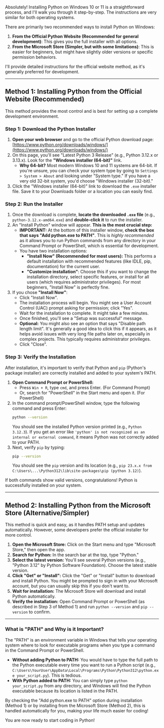 Absolutely\! Installing Python on Windows 10 or 11 is a straightforward process, and I'll walk you through it step-by-step. The instructions are very similar for both operating systems.

There are primarily two recommended ways to install Python on Windows:

1.  **From the Official Python Website (Recommended for general development)**: This gives you the full installer with all options.
2.  **From the Microsoft Store (Simpler, but with some limitations)**: This is easier for beginners, but might have slightly older versions or specific permission behaviors.

I'll provide detailed instructions for the official website method, as it's generally preferred for development.

-----

## Method 1: Installing Python from the Official Website (Recommended)

This method provides the most control and is best for setting up a complete development environment.

### Step 1: Download the Python Installer

1.  **Open your web browser** and go to the official Python download page: [https://www.python.org/downloads/windows/](https://www.python.org/downloads/windows/)
2.  On this page, you'll see "Latest Python 3 Release" (e.g., Python 3.12.x or 3.13.x). Look for the **"Windows installer (64-bit)"** link.
      * **Why 64-bit?** Most modern Windows 10 and 11 systems are 64-bit. If you're unsure, you can check your system type by going to `Settings > System > About` and looking under "System type." If you have a very old 32-bit system, you'd choose "Windows installer (32-bit)."
3.  Click the "Windows installer (64-bit)" link to download the `.exe` installer file. Save it to your Downloads folder or a location you can easily find.

### Step 2: Run the Installer

1.  Once the download is complete, **locate the downloaded `.exe` file** (e.g., `python-3.12.x-amd64.exe`) and **double-click it** to run the installer.
2.  An "Install Python" window will appear. **This is the most crucial step:**
      * **IMPORTANT:** At the bottom of this installer window, **check the box that says "Add python.exe to PATH"**. This is *highly recommended* as it allows you to run Python commands from any directory in your Command Prompt or PowerShell, which is essential for development.
      * You have two installation options:
          * **"Install Now" (Recommended for most users):** This performs a default installation with recommended features (like IDLE, pip, documentation) for the current user.
          * **"Customize installation"**: Choose this if you want to change the installation directory, select specific features, or install for all users (which requires administrator privileges). For most beginners, "Install Now" is perfectly fine.
3.  If you chose **"Install Now"**:
      * Click "Install Now".
      * The installation process will begin. You might see a User Account Control (UAC) prompt asking for permission; click "Yes".
      * Wait for the installation to complete. It might take a few minutes.
      * Once finished, you'll see a "Setup was successful" message.
      * **Optional:** You might also see an option that says "Disable path length limit". It's generally a good idea to click this if it appears, as it helps avoid issues with very long file paths later on, especially in complex projects. This typically requires administrator privileges.
      * Click "Close".

### Step 3: Verify the Installation

After installation, it's important to verify that Python and `pip` (Python's package installer) are correctly installed and added to your system's PATH.

1.  **Open Command Prompt or PowerShell:**
      * Press `Win + R`, type `cmd`, and press Enter. (For Command Prompt)
      * Or, search for "PowerShell" in the Start menu and open it. (For PowerShell)
2.  In the command prompt/PowerShell window, type the following command and press Enter:
    ```bash
    python --version
    ```
    You should see the installed Python version printed (e.g., `Python 3.12.3`). If you get an error like `'python' is not recognized as an internal or external command`, it means Python was not correctly added to your PATH.
3.  Next, verify `pip` by typing:
    ```bash
    pip --version
    ```
    You should see the `pip` version and its location (e.g., `pip 23.x.x from C:\Users\...\Python312\lib\site-packages\pip (python 3.12)`).

If both commands show valid versions, congratulations\! Python is successfully installed on your system.

-----

## Method 2: Installing Python from the Microsoft Store (Alternative/Simpler)

This method is quick and easy, as it handles PATH setup and updates automatically. However, some developers prefer the official installer for more control.

1.  **Open the Microsoft Store:** Click on the Start menu and type "Microsoft Store," then open the app.
2.  **Search for Python:** In the search bar at the top, type "Python."
3.  **Select the latest version:** You'll see several Python versions (e.g., "Python 3.12" by Python Software Foundation). Choose the latest stable version.
4.  **Click "Get" or "Install":** Click the "Get" or "Install" button to download and install Python. You might be prompted to sign in with your Microsoft account, but you can usually skip this if you don't want to.
5.  **Wait for installation:** The Microsoft Store will download and install Python automatically.
6.  **Verify the installation:** Open Command Prompt or PowerShell (as described in Step 3 of Method 1) and run `python --version` and `pip --version` to confirm.

-----

### What is "PATH" and Why is it Important?

The "PATH" is an environment variable in Windows that tells your operating system where to look for executable programs when you type a command in the Command Prompt or PowerShell.

  * **Without adding Python to PATH:** You would have to type the full path to the Python executable every time you want to run a Python script (e.g., `C:\Users\YourUser\AppData\Local\Programs\Python\Python312\python.exe your_script.py`). This is tedious.
  * **With Python added to PATH:** You can simply type `python your_script.py` from any directory, and Windows will find the Python executable because its location is listed in the PATH.

By checking the "Add python.exe to PATH" option during installation (Method 1) or by installing from the Microsoft Store (Method 2), this is handled automatically for you, making your life much easier for coding\!

You are now ready to start coding in Python\!
